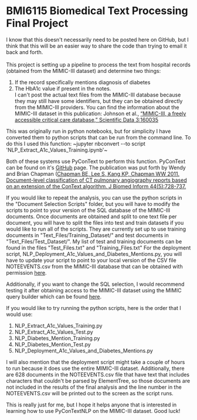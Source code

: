 <!-- vim: set textwidth=80 : -->

# BMI6115 Biomedical Text Processing Final Project

I know that this doesn't necessarily need to be posted here on GitHub, but I
think that this will be an easier way to share the code than trying to email it
back and forth.  
<br>This project is setting up a pipeline to process the text
from hospital records (obtained from the MIMIC-III dataset) and determine two
things: 
1) If the record specifically mentions diagnosis of diabetes
2) The HbA1c value if present in the notes.
<br>I can't post the actual text files from the MIMIC-III database because they
may still have some identifiers, but they can be obtained directly from the
MIMIC-III providers.
You can find the information about the MIMIC-III dataset in this publication:
Johnson et al., [“MIMIC-III, a freely accessible critical care database,”
Scientific Data 3:160035](https://www.ncbi.nlm.nih.gov/pubmed/27219127)

This was originally run in python notebooks, but for simplicity I have converted
them to python scripts that can be run from the command line. To do this I used
this function: 
~jupyter nbconvert --to script 'NLP_Extract_A1c_Values_Training.ipynb'~

Both of these systems use PyConText to perform this function. PyConText can be
found on it's
[GitHub](https://github.com/chapmanbe/pyConTextNLP/tree/master/pyConTextNLP)
page. The publication was put forth by Wendy and Brian Chapman ([Chapman BE, Lee
S, Kang KP, Chapman WW 2011. Document-level classification of CT pulmonary
angiography reports based on an extension of the ConText algorithm. J Biomed
Inform 44(5):728-737.](https://www.ncbi.nlm.nih.gov/pubmed/21459155) 

If you would like to repeat the analysis, you can use the python scripts in the
"Document Selection Scripts" folder, but you will have to modify the scripts to
point to your version of the SQL database of the MIMIC-III documents. Once
documents are obtained and split to one text file per document, you will have to
split the files into test and train datasets if you would like to run all of the
scripts. They are currently set up to use training documents in
"Text_Files/Training_Dataset/" and test documents in "Text_Files/Test_Dataset/".
My list of test and training documents can be found in the files
"Test_Files.txt" and "Training_Files.txt"
For the deployment script, NLP_Deployment_A1c_Values_and_Diabetes_Mentions.py,
you will have to update your script to point to your local version of the CSV
file NOTEEVENTS.csv from the MIMIC-III database that can be obtained with
permission [here](https://physionet.org/works/MIMICIIIClinicalDatabase/files/).

Additionally, if you want to change the SQL selection, I would recommend testing
it after obtaining access to the MIMIC-III dataset using the MIMIC query builder
which can be found [here](https://querybuilder-lcp.mit.edu/).

If you would like to try running the python scripts, here is the order that I
would use:
1) NLP_Extract_A1c_Values_Training.py
2) NLP_Extract_A1c_Values_Test.py
3) NLP_Diabetes_Mention_Training.py
4) NLP_Diabetes_Mention_Test.py
5) NLP_Deployment_A1c_Values_and_Diabetes_Mentions.py

I will also mention that the deployment script might take a couple of hours to
run because it does use the entire MIMIC-III dataset. Additionally, there are
628 documents in the NOTEEVENTS.csv file that have text that includes characters
that couldn't be parsed by ElementTree, so those documents are not included in
the results of the final analysis and the line number in the NOTEEVENTS.csv will
be printed out to the screen as the script runs. 

This is really just for me, but I hope it helps anyone that is interested in
learning how to use PyConTextNLP on the MIMIC-III dataset. Good luck!

